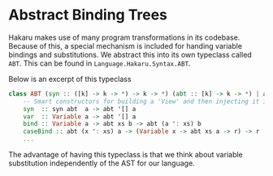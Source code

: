 # Abstract Binding Trees

Hakaru makes use of many program transformations in its codebase.
Because of this, a special mechanism is included for handing
variable bindings and substitutions. We abstract this into its
own typeclass called `ABT`. This can be found in `Language.Hakaru.Syntax.ABT`.

Below is an excerpt of this typeclass

````haskell
class ABT (syn :: ([k] -> k -> *) -> k -> *) (abt :: [k] -> k -> *) | abt -> syn where
    -- Smart constructors for building a 'View' and then injecting it into the @abt@.
    syn  :: syn abt  a -> abt '[] a
    var  :: Variable a -> abt '[] a
    bind :: Variable a -> abt xs b -> abt (a ': xs) b
    caseBind :: abt (x ': xs) a -> (Variable x -> abt xs a -> r) -> r
    ...
````

The advantage of having this typeclass is that we think about variable substitution
independently of the AST for our language.
